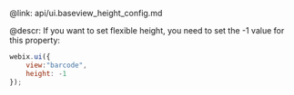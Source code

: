 @link: api/ui.baseview_height_config.md

@descr:
If you want to set flexible height, you need to set the -1 value for this property:
~~~js
webix.ui({
    view:"barcode",
    height: -1
});
~~~